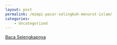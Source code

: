 ```yaml
---
layout: post
permalink: /mimpi-pacar-selingkuh-menurut-islam/
categories:
    - Uncategorized
---
```


[Baca Selengkapnya](/07)